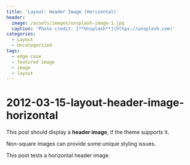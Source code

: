 ```yaml
---
title: 'Layout: Header Image (Horizontal)'
header:
  image: /assets/images/unsplash-image-1.jpg
  caption: 'Photo credit: [**Unsplash**](https://unsplash.com)'
categories:
  - Layout
  - Uncategorized
tags:
  - edge case
  - featured image
  - image
  - layout
---
```


# 2012-03-15-layout-header-image-horizontal

This post should display a **header image**, if the theme supports it.

Non-square images can provide some unique styling issues.

This post tests a horizontal header image.


